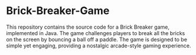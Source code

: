 # Brick-Breaker-Game
This repository contains the source code for a Brick Breaker game, implemented in Java. The game challenges players to break all the bricks on the screen by bouncing a ball off a paddle. The game is designed to be simple yet engaging, providing a nostalgic arcade-style gaming experience.
